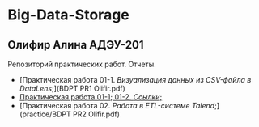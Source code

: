 # Big-Data-Storage
## Олифир Алина АДЭУ-201
Репозиторий практических работ. Отчеты.
- [Практическая работа 01-1. *Визуализация данных из CSV-файла в DataLens*;](BDPT PR1 Olifir.pdf)
- [Практическая работа 01-1; 01-2. *Ссылки*;](practice/links.md)
- [Практическая работа 02. *Работа в ETL-системе Talend*;](practice/BDPT PR2 Olifir.pdf)
